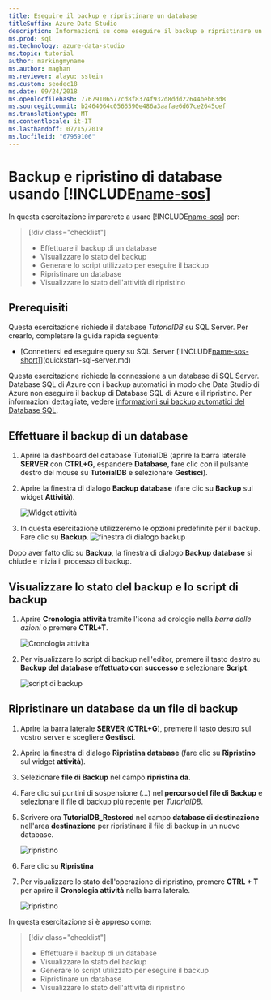 ```yaml
---
title: Eseguire il backup e ripristinare un database
titleSuffix: Azure Data Studio
description: Informazioni su come eseguire il backup e ripristinare un database tramite Data Studio di Azure
ms.prod: sql
ms.technology: azure-data-studio
ms.topic: tutorial
author: markingmyname
ms.author: maghan
ms.reviewer: alayu; sstein
ms.custom: seodec18
ms.date: 09/24/2018
ms.openlocfilehash: 77679106577cd8f8374f932d8ddd22644beb63d8
ms.sourcegitcommit: b2464064c0566590e486a3aafae6d67ce2645cef
ms.translationtype: MT
ms.contentlocale: it-IT
ms.lasthandoff: 07/15/2019
ms.locfileid: "67959106"
---
```

# <a name="backup-and-restore-databases-using-includename-sosincludesname-sos-shortmd"></a>Backup e ripristino di database usando [!INCLUDE[name-sos](../includes/name-sos-short.md)]

In questa esercitazione imparerete a usare [!INCLUDE[name-sos](../includes/name-sos-short.md)] per:
> [!div class="checklist"]
> * Effettuare il backup di un database 
> * Visualizzare lo stato del backup
> * Generare lo script utilizzato per eseguire il backup
> * Ripristinare un database
> * Visualizzare lo stato dell'attività di ripristino

## <a name="prerequisites"></a>Prerequisiti

Questa esercitazione richiede il database *TutorialDB* su SQL Server. Per crearlo, completare la guida rapida seguente:

- [Connettersi ed eseguire query su SQL Server [!INCLUDE[name-sos-short](../includes/name-sos-short.md)]](quickstart-sql-server.md)

Questa esercitazione richiede la connessione a un database di SQL Server. Database SQL di Azure con i backup automatici in modo che Data Studio di Azure non eseguire il backup di Database SQL di Azure e il ripristino. Per informazioni dettagliate, vedere [informazioni sui backup automatici del Database SQL](https://docs.microsoft.com/azure/sql-database/sql-database-automated-backups).

## <a name="backup-a-database"></a>Effettuare il backup di un database

1. Aprire la dashboard del database TutorialDB (aprire la barra laterale **SERVER** con **CTRL+G**, espandere **Database**, fare clic con il pulsante destro del mouse su **TutorialDB** e selezionare **Gestisci**).

2. Aprire la finestra di dialogo **Backup database** (fare clic su **Backup** sul widget **Attività**).

   ![Widget attività](./media/tutorial-backup-restore-sql-server/tasks.png)

3. In questa esercitazione utilizzeremo le opzioni predefinite per il backup. Fare clic su **Backup**.
   ![finestra di dialogo backup](./media/tutorial-backup-restore-sql-server/backup-dialog.png)

Dopo aver fatto clic su **Backup**, la finestra di dialogo **Backup database** si chiude e inizia il processo di backup.

## <a name="view-the-backup-status-and-view-the-backup-script"></a>Visualizzare lo stato del backup e lo script di backup

1. Aprire **Cronologia attività** tramite l'icona ad orologio nella *barra delle azioni* o premere **CTRL+T**.

   ![Cronologia attività](./media/tutorial-backup-restore-sql-server/task-history.png)

2. Per visualizzare lo script di backup nell'editor, premere il tasto destro su **Backup del database effettuato con successo** e selezionare **Script**.

   ![script di backup](./media/tutorial-backup-restore-sql-server/task-script.png) 

## <a name="restore-a-database-from-a-backup-file"></a>Ripristinare un database da un file di backup


1. Aprire la barra laterale **SERVER** (**CTRL+G**), premere il tasto destro sul vostro server e scegliere **Gestisci**. 

2. Aprire la finestra di dialogo **Ripristina database** (fare clic su **Ripristino** sul widget **attività**).

2. Selezionare **file di Backup** nel campo **ripristina da**. 

3. Fare clic sui puntini di sospensione (...) nel **percorso del file di Backup** e selezionare il file di backup più recente per *TutorialDB*.

3. Scrivere ora **TutorialDB_Restored** nel campo **database di destinazione** nell'area **destinazione** per ripristinare il file di backup in un nuovo database.

   ![ripristino](./media/tutorial-backup-restore-sql-server/restore.png)

4. Fare clic su **Ripristina**

5. Per visualizzare lo stato dell'operazione di ripristino, premere **CTRL + T** per aprire il **Cronologia attività** nella barra laterale.

   ![ripristino](./media/tutorial-backup-restore-sql-server/task-history-restore.png)


In questa esercitazione si è appreso come:
> [!div class="checklist"]
> * Effettuare il backup di un database 
> * Visualizzare lo stato del backup
> * Generare lo script utilizzato per eseguire il backup
> * Ripristinare un database
> * Visualizzare lo stato dell'attività di ripristino

